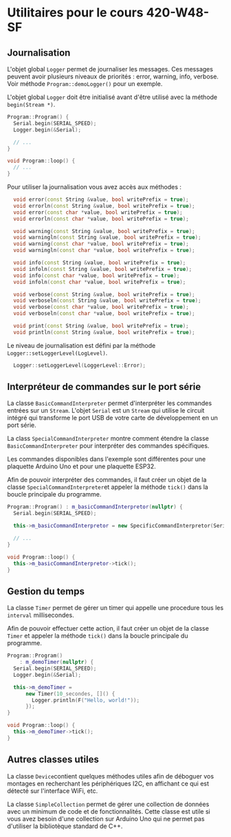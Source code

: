 # Utilitaires pour le cours 420-W48-SF

## Journalisation

L'objet global ```Logger``` permet de journaliser les messages. Ces messages peuvent avoir plusieurs niveaux de priorités : error, warning, info, verbose. Voir méthode ```Program::demoLogger()``` pour un exemple.

L'objet global ```Logger``` doit être initialisé avant d'être utilisé avec la méthode ```begin(Stream *)```.

```cpp
Program::Program() {
  Serial.begin(SERIAL_SPEED);
  Logger.begin(&Serial);

  // ...
}

void Program::loop() {
  // ...
}
```

Pour utiliser la journalisation vous avez accès aux méthodes :

```cpp
  void error(const String &value, bool writePrefix = true);
  void errorln(const String &value, bool writePrefix = true);
  void error(const char *value, bool writePrefix = true);
  void errorln(const char *value, bool writePrefix = true);

  void warning(const String &value, bool writePrefix = true);
  void warningln(const String &value, bool writePrefix = true);
  void warning(const char *value, bool writePrefix = true);
  void warningln(const char *value, bool writePrefix = true);

  void info(const String &value, bool writePrefix = true);
  void infoln(const String &value, bool writePrefix = true);
  void info(const char *value, bool writePrefix = true);
  void infoln(const char *value, bool writePrefix = true);

  void verbose(const String &value, bool writePrefix = true);
  void verboseln(const String &value, bool writePrefix = true);
  void verbose(const char *value, bool writePrefix = true);
  void verboseln(const char *value, bool writePrefix = true);

  void print(const String &value, bool writePrefix = true);
  void println(const String &value, bool writePrefix = true);
```

Le niveau de journalisation est défini par la méthode ```Logger::setLoggerLevel(LogLevel)```.

```cpp
  Logger::setLoggerLevel(LoggerLevel::Error);
```

## Interpréteur de commandes sur le port série

La classe ```BasicCommandInterpreter``` permet d'interpréter les commandes entrées sur un ```Stream```. L'objet ```Serial``` est un ```Stream``` qui utilise le circuit intégré qui transforme le port USB de votre carte de développement en un port série.

La class ```SpecialCommandInterpreter``` montre comment étendre la classe ```BasicCommandInterpreter``` pour interpréter des commandes spécifiques.

Les commandes disponibles dans l'exemple sont différentes pour une plaquette Arduino Uno et pour une plaquette ESP32.

Afin de pouvoir interpréter des commandes, il faut créer un objet de la classe ```SpecialCommandInterpreter```et appeler la méthode ```tick()``` dans la boucle principale du programme.

```cpp
Program::Program() : m_basicCommandInterpretor(nullptr) {
  Serial.begin(SERIAL_SPEED);

  this->m_basicCommandInterpretor = new SpecificCommandInterpretor(Serial);

  // ...
}

void Program::loop() {
  this->m_basicCommandInterpretor->tick();
}
```

## Gestion du temps

La classe ```Timer``` permet de gérer un timer qui appelle une procedure tous les ```interval``` millisecondes.

Afin de pouvoir effectuer cette action, il faut créer un objet de la classe ```Timer``` et appeler la méthode ```tick()``` dans la boucle principale du programme.

```cpp
Program::Program()
    : m_demoTimer(nullptr) {
  Serial.begin(SERIAL_SPEED);
  Logger.begin(&Serial);

  this->m_demoTimer =
      new Timer(10_secondes, []() { 
        Logger.println(F("Hello, world!")); 
      });
}

void Program::loop() {
  this->m_demoTimer->tick();
}
```

## Autres classes utiles

La classe ```Device```contient quelques méthodes utiles afin de déboguer vos montages en recherchant les périphériques I2C, en affichant ce qui est détecté sur l'interface WiFi, etc.

La classe ```SimpleCollection``` permet de gérer une collection de données avec un minimum de code et de fonctionnalités. Cette classe est utile si vous avez besoin d'une collection sur Arduino Uno qui ne permet pas d'utiliser la bibliotèque standard de C++.

